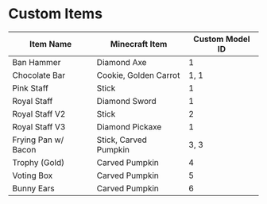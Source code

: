 # Custom Items

| Item Name           | Minecraft Item        | Custom Model ID |
| ------------------- | --------------------- | --------------- |
| Ban Hammer          | Diamond Axe           | 1
| Chocolate Bar       | Cookie, Golden Carrot | 1, 1
| Pink Staff          | Stick                 | 1
| Royal Staff         | Diamond Sword         | 1
| Royal Staff V2      | Stick                 | 2
| Royal Staff V3      | Diamond Pickaxe       | 1
| Frying Pan w/ Bacon | Stick, Carved Pumpkin | 3, 3
| Trophy (Gold)       | Carved Pumpkin        | 4
| Voting Box          | Carved Pumpkin        | 5
| Bunny Ears          | Carved Pumpkin        | 6
